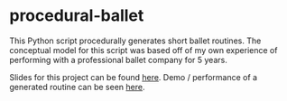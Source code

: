  # procedural-ballet 

This Python script procedurally generates short ballet routines. The conceptual model for this script was based off of my own experience of performing with a professional ballet company for 5 years.
 
Slides for this project can be found [here](https://docs.google.com/presentation/d/1d9Z7uRZBHDiIX-3huSZ6RUPpTi1ZKsPs1WnagK4L6iQ/edit?usp=sharing).
Demo / performance of a generated routine can be seen [here](https://www.youtube.com/watch?v=HfcxQw5kf4w).
